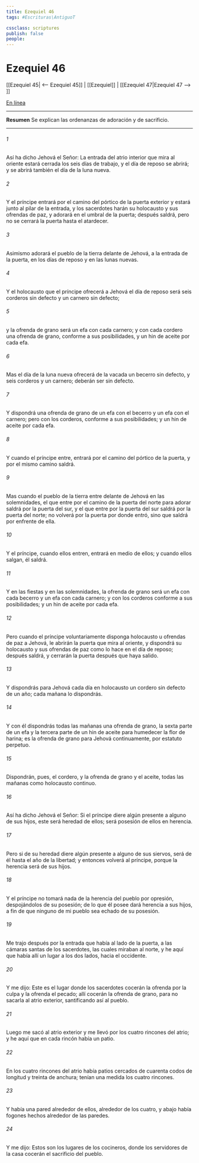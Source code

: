 ```yaml
---
title: Ezequiel 46
tags: #Escrituras\AntiguoT

cssclass: scriptures
publish: false
people:
---
```


# Ezequiel 46
[[Ezequiel 45| <-- Ezequiel 45]] | [[Ezequiel]] | [[Ezequiel 47|Ezequiel 47 --> ]]

[En línea](https://churchofjesuschrist.org/study/scriptures/ot/ezek/46?lang=spa)

---
__Resumen__
Se explican las ordenanzas de adoración y de sacrificio.

---
###### 1 
Así ha dicho Jehová el Señor: La entrada del atrio interior que mira al oriente estará cerrada los seis días de trabajo, y el día de reposo se abrirá; y se abrirá también el día de la luna nueva.

###### 2 
Y el príncipe entrará por el camino del pórtico de la puerta exterior y estará junto al pilar de la entrada, y los sacerdotes harán su holocausto y sus ofrendas de paz, y adorará en el umbral de la puerta; después saldrá, pero no se cerrará la puerta hasta el atardecer.

###### 3 
Asimismo adorará el pueblo de la tierra delante de Jehová, a la entrada de la puerta, en los días de reposo y en las lunas nuevas.

###### 4 
Y el holocausto que el príncipe ofrecerá a Jehová el día de reposo será seis corderos sin defecto y un carnero sin defecto;

###### 5 
y la ofrenda de grano será un efa con cada carnero; y con cada cordero una ofrenda de grano, conforme a sus posibilidades, y un hin de aceite por cada efa.

###### 6 
Mas el día de la luna nueva ofrecerá de la vacada un becerro sin defecto, y seis corderos y un carnero; deberán ser sin defecto.

###### 7 
Y dispondrá una ofrenda de grano de un efa con el becerro y un efa con el carnero; pero con los corderos, conforme a sus posibilidades; y un hin de aceite por cada efa.

###### 8 
Y cuando el príncipe entre, entrará por el camino del pórtico de la puerta, y por el mismo camino saldrá.

###### 9 
Mas cuando el pueblo de la tierra entre delante de Jehová en las solemnidades, el que entre por el camino de la puerta del norte para adorar saldrá por la puerta del sur, y el que entre por la puerta del sur saldrá por la puerta del norte; no volverá por la puerta por donde entró, sino que saldrá por  enfrente de ella.

###### 10 
Y el príncipe, cuando ellos entren, entrará en medio de ellos; y cuando ellos salgan, él saldrá.

###### 11 
Y en las fiestas y en las solemnidades, la ofrenda de grano será un efa con cada becerro y un efa con cada carnero; y con los corderos  conforme a sus posibilidades; y  un hin de aceite por cada efa.

###### 12 
Pero cuando el príncipe voluntariamente disponga holocausto u ofrendas de paz a Jehová, le abrirán la puerta que mira al oriente, y dispondrá su holocausto y sus ofrendas de paz como lo hace en el día de reposo; después saldrá, y cerrarán la puerta después que haya salido.

###### 13 
Y dispondrás para Jehová cada día en holocausto un cordero sin defecto de un año; cada mañana lo dispondrás.

###### 14 
Y con él dispondrás todas las mañanas una ofrenda de grano, la sexta parte de un efa y la tercera parte de un hin de aceite para humedecer la flor de harina; es la ofrenda de grano para Jehová continuamente, por estatuto perpetuo.

###### 15 
Dispondrán, pues, el cordero, y la ofrenda de grano y el aceite, todas las mañanas como holocausto continuo.

###### 16 
Así ha dicho Jehová el Señor: Si el príncipe diere algún presente a alguno de sus hijos, este será heredad de ellos; será posesión de ellos en herencia.

###### 17 
Pero si de su heredad diere algún presente a alguno de sus siervos, será de él hasta el año de la libertad; y entonces volverá al príncipe, porque la herencia será de sus hijos.

###### 18 
Y el príncipe no tomará nada de la herencia del pueblo por opresión, despojándolos de su posesión; de lo que él posee dará herencia a sus hijos, a fin de que ninguno de mi pueblo sea echado de su posesión.

###### 19 
Me trajo después por la entrada que había al lado de la puerta, a las cámaras santas de los sacerdotes, las cuales miraban al norte, y he aquí que había allí un lugar a los dos lados, hacia el occidente.

###### 20 
Y me dijo: Este es el lugar donde los sacerdotes cocerán la ofrenda por la culpa y la ofrenda  el pecado; allí cocerán la ofrenda de grano, para no sacarla al atrio exterior, santificando así al pueblo.

###### 21 
Luego me sacó al atrio exterior y me llevó por los cuatro rincones del atrio; y he aquí que en cada rincón había un patio.

###### 22 
En los cuatro rincones del atrio había patios cercados de cuarenta codos de longitud y treinta de anchura; tenían una  medida los cuatro rincones.

###### 23 
Y había una pared alrededor de ellos, alrededor de los cuatro, y abajo había fogones hechos alrededor de las paredes.

###### 24 
Y me dijo: Estos son los lugares de los cocineros, donde los servidores de la casa cocerán el sacrificio del pueblo.

